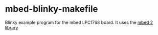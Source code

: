 # mbed-blinky-makefile
Blinky example program for the mbed LPC1768 board. It uses the [mbed 2 library](https://developer.mbed.org/users/mbed_official/code/mbed/)
